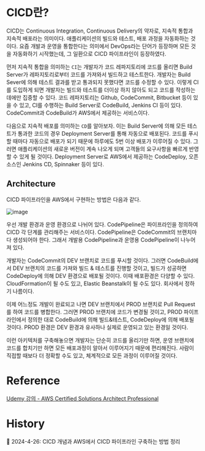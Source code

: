 # CICD란?

CICD는 Continuous Integration, Continuous Delivery의 약자로, 지속적 통합과 지속적 배포라는 의미이다. 애플리케이션의 빌드와 테스트, 배포 과정을 자동화하는 것이다. 요즘 개발과 운영을 통합한다는 의미에서 DevOps라는 단어가 등장하며 모든 것을 자동화하기 시작했는데, 그 일환으로 CICD 파이프라인이 등장하였다.

먼저 지속적 통합을 의미하는 `CI`는 개발자가 코드 레파지토리에 코드를 올리면 Build Server가 레파지토리로부터 코드를 가져와서 빌드하고 테스트한다. 개발자는 Build Sever에 의해 테스트 결과를 받고 통과되지 못했다면 코드를 수정할 수 있다. 이렇게 CI를 도입하게 되면 개발자는 빌드와 테스트를 더이상 하지 않아도 되고 코드를 작성하는 데에만 집중할 수 있다. 코드 레파지토리는 Github, CodeCommit, Bitbucket 등이 있을 수 있고, CI를 수행하는 Build Server로 CodeBuild, Jenkins CI 등이 있다. CodeCommit과 CodeBuild가 AWS에서 제공하는 서비스이다.

다음으로 지속적 배포를 의미하는 `CD`를 알아보자. 이는 Build Server에 의해 모든 테스트가 통과한 코드의 경우 Deployment Server를 통해 자동으로 배포된다. 코드를 푸시할 때마다 자동으로 배포가 되기 때문에 하루에도 5번 이상 배포가 이루어질 수 있다. 그러면 애플리케이션의 새로운 버전이 계속 나오게 되며 고객들의 요구사항을 빠르게 반영할 수 있게 될 것이다. Deployment Server로 AWS에서 제공하는 CodeDeploy, 오픈소스인 Jenkins CD, Spinnaker 등이 있다.

## Architecture

CICD 파이프라인을 AWS에서 구현하는 방법은 다음과 같다.

![image](https://github.com/Ohjiwoo-lab/TIL/assets/74577768/d46c7779-b5ee-4404-91f6-ee4fbd294b94)

우선 개발 환경과 운영 환경으로 나뉘어 있다. CodePipeline은 파이프라인을 정의하여 CICD 각 단계를 관리해주는 서비스이다. CodePipeline은 CodeCommit의 브랜치마다 생성되어야 한다. 그래서 개발용 CodePipeline과 운영용 CodePipeline이 나누어져 있다.

개발자는 CodeCommit의 DEV 브랜치로 코드를 푸시할 것이다. 그러면 CodeBuild에서 DEV 브랜치의 코드를 가져와 빌드 & 테스트를 진행할 것이고, 빌드가 성공하면 CodeDeploy에 의해 DEV 환경으로 배포될 것이다. 이때 배포환경은 다양할 수 있다. CloudFormation이 될 수도 있고, Elastic Beanstalk이 될 수도 있다. 회사에서 정하기 나름이다.

이제 어느정도 개발이 완료되고 나면 DEV 브랜치에서 PROD 브랜치로 Pull Request를 하여 코드를 병합한다. 그러면 PROD 브랜치에 코드가 변경될 것이고, PROD 파이프라인에서 정의한 대로 CodeBuild에 의해 빌드&테스트, CodeDeploy에 의해 배포될 것이다. PROD 환경은 DEV 환경과 유사하나 실제로 운영되고 있는 환경일 것이다.

이런 아키텍처를 구축해놓으면 개발자는 단순히 코드를 올리기만 하면, 운영 브랜치에 코드를 합치기만 하면 모든 배포과정이 알아서 이루어지기 때문에 편리해진다. 사람이 직접할 때보다 더 정확할 수도 있고, 체계적으로 모든 과정이 이루어질 것이다.

# Reference

[Udemy 강의 - AWS Certified Solutions Architect Professional](https://www.udemy.com/course/aws-csa-professional/?couponCode=KRLETSLEARNNOW)

# History

📌 2024-4-26: CICD 개념과 AWS에서 CICD 파이프라인 구축하는 방법 정리   
